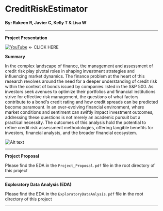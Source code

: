 # CreditRiskEstimator
#### By: Rakeen R, Javier C, Kelly T & Lisa W
---
**Project Presentation**

[![YouTube](https://www.youtube.com/favicon.ico)](https://youtu.be/DHyBEnImfZY) <-  CLICK HERE

**Summary**

In the complex landscape of finance, the management and assessment of credit risk play pivotal roles in shaping investment strategies and influencing market dynamics. The finance problem at the heart of this research revolves around the need for a deeper understanding of credit risk within the context of bonds issued by companies listed in the S&P 500. As investors seek avenues to optimize their portfolios and financial institutions strive for effective risk management, the questions of what factors contribute to a bond's credit rating and how credit spreads can be predicted become paramount. In an ever-evolving financial environment, where market conditions and sentiment can swiftly impact investment outcomes, addressing these questions is not merely an academic pursuit but a practical necessity. The outcomes of this analysis hold the potential to refine credit risk assessment methodologies, offering tangible benefits for investors, financial analysts, and the broader financial ecosystem.

![Alt text](https://user-images.githubusercontent.com/36940292/278848919-9668d3b6-ca57-4fa7-8951-ff0d71c0e00d.png)


---
**Project Proposal**

Please find the EDA in the `Project_Proposal.pdf` file in the root directory of this project

---
**Exploratory Data Analysis (EDA)**

Please find the EDA in the `ExploratoryDataAnlysis.pdf` file in the root directory of this project

---
